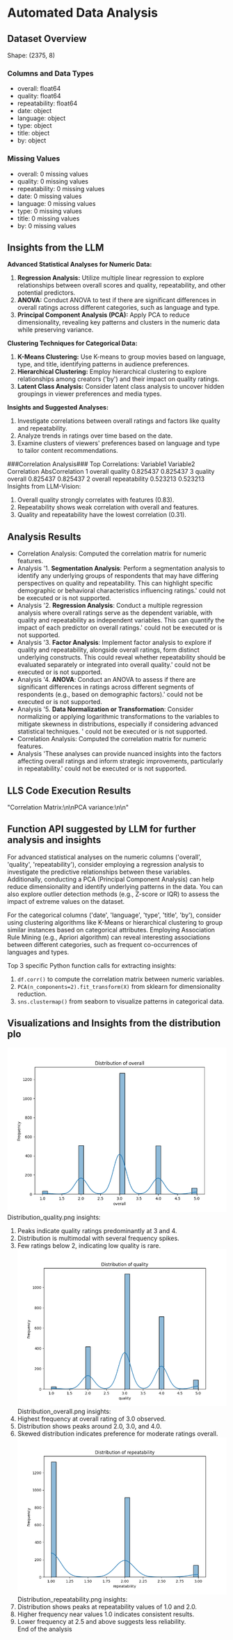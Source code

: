 # Automated Data Analysis

## Dataset Overview
Shape: (2375, 8)

### Columns and Data Types
- overall: float64
- quality: float64
- repeatability: float64
- date: object
- language: object
- type: object
- title: object
- by: object

### Missing Values
- overall: 0 missing values
- quality: 0 missing values
- repeatability: 0 missing values
- date: 0 missing values
- language: 0 missing values
- type: 0 missing values
- title: 0 missing values
- by: 0 missing values

## Insights from the LLM
**Advanced Statistical Analyses for Numeric Data:**
1. **Regression Analysis:** Utilize multiple linear regression to explore relationships between overall scores and quality, repeatability, and other potential predictors.
2. **ANOVA:** Conduct ANOVA to test if there are significant differences in overall ratings across different categories, such as language and type.
3. **Principal Component Analysis (PCA):** Apply PCA to reduce dimensionality, revealing key patterns and clusters in the numeric data while preserving variance.

**Clustering Techniques for Categorical Data:**
1. **K-Means Clustering:** Use K-means to group movies based on language, type, and title, identifying patterns in audience preferences.
2. **Hierarchical Clustering:** Employ hierarchical clustering to explore relationships among creators ('by') and their impact on quality ratings.
3. **Latent Class Analysis:** Consider latent class analysis to uncover hidden groupings in viewer preferences and media types.

**Insights and Suggested Analyses:**
1. Investigate correlations between overall ratings and factors like quality and repeatability.
2. Analyze trends in ratings over time based on the date.
3. Examine clusters of viewers' preferences based on language and type to tailor content recommendations.


###Correlation Analysis###
Top Correlations:  Variable1      Variable2  Correlation  AbsCorrelation
1   overall        quality     0.825437        0.825437
3   quality        overall     0.825437        0.825437
2   overall  repeatability     0.523213        0.523213
Insights from LLM-Vision:
1. Overall quality strongly correlates with features (0.83).
2. Repeatability shows weak correlation with overall and features.
3. Quality and repeatability have the lowest correlation (0.31).


## Analysis Results
- Correlation Analysis: Computed the correlation matrix for numeric features.
- Analysis '1. **Segmentation Analysis**: Perform a segmentation analysis to identify any underlying groups of respondents that may have differing perspectives on quality and repeatability. This can highlight specific demographic or behavioral characteristics influencing ratings.' could not be executed or is not supported.
- Analysis '2. **Regression Analysis**: Conduct a multiple regression analysis where overall ratings serve as the dependent variable, with quality and repeatability as independent variables. This can quantify the impact of each predictor on overall ratings.' could not be executed or is not supported.
- Analysis '3. **Factor Analysis**: Implement factor analysis to explore if quality and repeatability, alongside overall ratings, form distinct underlying constructs. This could reveal whether repeatability should be evaluated separately or integrated into overall quality.' could not be executed or is not supported.
- Analysis '4. **ANOVA**: Conduct an ANOVA to assess if there are significant differences in ratings across different segments of respondents (e.g., based on demographic factors).' could not be executed or is not supported.
- Analysis '5. **Data Normalization or Transformation**: Consider normalizing or applying logarithmic transformations to the variables to mitigate skewness in distributions, especially if considering advanced statistical techniques. ' could not be executed or is not supported.
- Correlation Analysis: Computed the correlation matrix for numeric features.
- Analysis 'These analyses can provide nuanced insights into the factors affecting overall ratings and inform strategic improvements, particularly in repeatability.' could not be executed or is not supported.

## LLS Code Execution Results
"Correlation Matrix:\n\nPCA variance:\n\n"



## Function API suggested by LLM for further analysis and insights
For advanced statistical analyses on the numeric columns ('overall', 'quality', 'repeatability'), consider employing a regression analysis to investigate the predictive relationships between these variables. Additionally, conducting a PCA (Principal Component Analysis) can help reduce dimensionality and identify underlying patterns in the data. You can also explore outlier detection methods (e.g., Z-score or IQR) to assess the impact of extreme values on the dataset.

For the categorical columns ('date', 'language', 'type', 'title', 'by'), consider using clustering algorithms like K-Means or hierarchical clustering to group similar instances based on categorical attributes. Employing Association Rule Mining (e.g., Apriori algorithm) can reveal interesting associations between different categories, such as frequent co-occurrences of languages and types.

Top 3 specific Python function calls for extracting insights:
1. `df.corr()` to compute the correlation matrix between numeric variables.
2. `PCA(n_components=2).fit_transform(X)` from sklearn for dimensionality reduction. 
3. `sns.clustermap()` from seaborn to visualize patterns in categorical data.

## Visualizations and Insights from the distribution plo
![media\distribution_overall.png](media\distribution_overall.png)
Distribution_quality.png insights:
1. Peaks indicate quality ratings predominantly at 3 and 4.
2. Distribution is multimodal with several frequency spikes.
3. Few ratings below 2, indicating low quality is rare.
![media\distribution_quality.png](media\distribution_quality.png)
Distribution_overall.png insights:
1. Highest frequency at overall rating of 3.0 observed.  
2. Distribution shows peaks around 2.0, 3.0, and 4.0.  
3. Skewed distribution indicates preference for moderate ratings overall.  
![media\distribution_repeatability.png](media\distribution_repeatability.png)
Distribution_repeatability.png insights:
1. Distribution shows peaks at repeatability values of 1.0 and 2.0.  
2. Higher frequency near values 1.0 indicates consistent results.  
3. Lower frequency at 2.5 and above suggests less reliability.  
End of the analysis